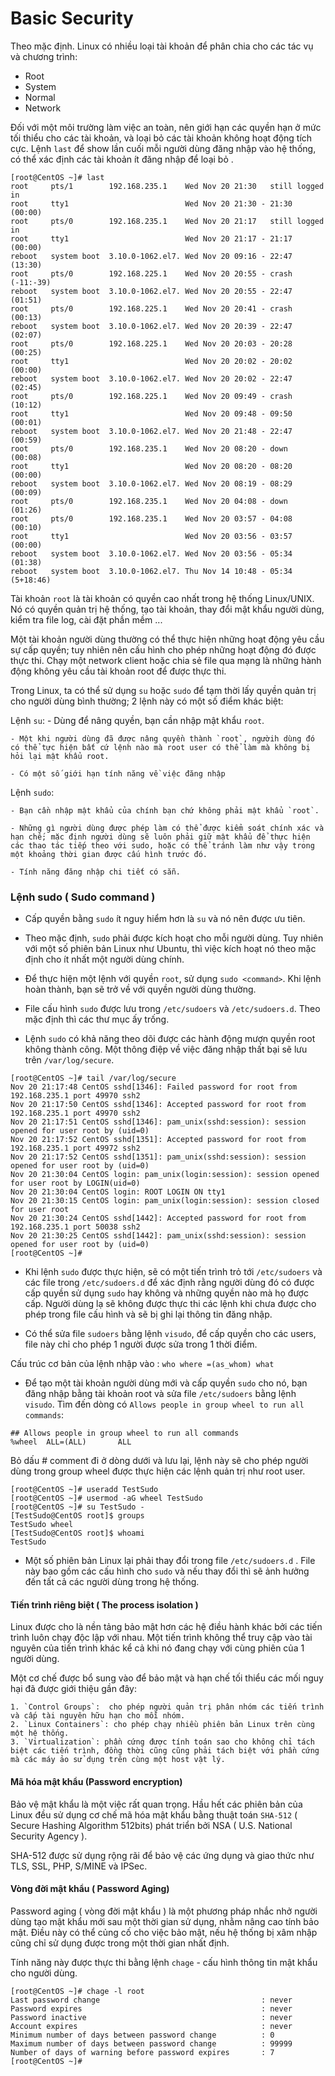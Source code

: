 # Basic Security


Theo mặc định. Linux có nhiều loại tài khoản để phân chia cho các tác vụ và chương trình:

- Root
- System
- Normal
- Network

Đối với một môi trường làm việc an toàn, nên giới hạn các quyền hạn ở mức tối thiểu cho các tài khoản,
và loại bỏ các tài khoản không hoạt động tích cực.
Lệnh `last` để show lần cuối mỗi người dùng đăng nhập vào hệ thống, có thể xác định các tài khoản ít 
đăng nhập để loại bỏ .

```
[root@CentOS ~]# last
root     pts/1        192.168.235.1    Wed Nov 20 21:30   still logged in
root     tty1                          Wed Nov 20 21:30 - 21:30  (00:00)
root     pts/0        192.168.235.1    Wed Nov 20 21:17   still logged in
root     tty1                          Wed Nov 20 21:17 - 21:17  (00:00)
reboot   system boot  3.10.0-1062.el7. Wed Nov 20 09:16 - 22:47  (13:30)
root     pts/0        192.168.225.1    Wed Nov 20 20:55 - crash  (-11:-39)
reboot   system boot  3.10.0-1062.el7. Wed Nov 20 20:55 - 22:47  (01:51)
root     pts/0        192.168.225.1    Wed Nov 20 20:41 - crash  (00:13)
reboot   system boot  3.10.0-1062.el7. Wed Nov 20 20:39 - 22:47  (02:07)
root     pts/0        192.168.225.1    Wed Nov 20 20:03 - 20:28  (00:25)
root     tty1                          Wed Nov 20 20:02 - 20:02  (00:00)
reboot   system boot  3.10.0-1062.el7. Wed Nov 20 20:02 - 22:47  (02:45)
root     pts/0        192.168.225.1    Wed Nov 20 09:49 - crash  (10:12)
root     tty1                          Wed Nov 20 09:48 - 09:50  (00:01)
reboot   system boot  3.10.0-1062.el7. Wed Nov 20 21:48 - 22:47  (00:59)
root     pts/0        192.168.235.1    Wed Nov 20 08:20 - down   (00:08)
root     tty1                          Wed Nov 20 08:20 - 08:20  (00:00)
reboot   system boot  3.10.0-1062.el7. Wed Nov 20 08:19 - 08:29  (00:09)
root     pts/0        192.168.235.1    Wed Nov 20 04:08 - down   (01:26)
root     pts/0        192.168.235.1    Wed Nov 20 03:57 - 04:08  (00:10)
root     tty1                          Wed Nov 20 03:56 - 03:57  (00:00)
reboot   system boot  3.10.0-1062.el7. Wed Nov 20 03:56 - 05:34  (01:38)
reboot   system boot  3.10.0-1062.el7. Thu Nov 14 10:48 - 05:34 (5+18:46)
```

Tài khoản ``root`` là tài khoản có quyền cao nhất trong hệ thống Linux/UNIX. Nó có quyền quản trị hệ thống, tạo tài khoản, thay đổi mật khẩu người dùng, kiểm tra file log, cài đặt phần mềm ...

Một tài khoản người dùng thường có thể thực hiện những hoạt động yêu cầu sự cấp quyền; tuy nhiên nên cấu hình cho phép những hoạt động đó được thực thi. Chạy một network client hoặc chia sẻ file qua mạng là những hành động không yêu cầu tài khoản root để được thực thi.

Trong Linux, ta có thể sử dụng `su` hoặc `sudo` để tạm thời lấy quyền quản trị cho người dùng bình thường; 2 lệnh này có một số điểm khác biệt:

Lệnh `su`:
	- Dùng để nâng quyền, bạn cần nhập mật khẩu `root`.

	- Một khi người dùng đã được nâng quyền thành `root`, ngườih dùng đó có thể tực hiện bất cứ lệnh nào mà root user có thể làm mà không bị hỏi lại mật khẩu root.
	
	- Có một số giới hạn tính năng về việc đăng nhập

Lệnh `sudo`:

	- Bạn cần nhập mật khẩu của chính bạn chứ không phải mật khẩu `root`.

	- Những gì người dùng được phép làm có thể được kiểm soát chính xác và hạn chế; mặc định người dùng sẽ luôn phải giữ mật khẩu để thực hiện các thao tác tiếp theo với sudo, hoặc có thể tránh làm như vậy trong một khoảng thời gian được cấu hình trước đó.
	
	- Tính năng đăng nhập chi tiết có sẵn.

### Lệnh sudo ( Sudo command )

- Cấp quyền bằng `sudo` ít nguy hiểm hơn là `su` và nó nên được ưu tiên.

- Theo mặc định, `sudo` phải được kích hoạt cho mỗi người dùng. Tuy nhiên với một số phiên bản Linux như Ubuntu, thì việc kích hoạt nó theo mặc định cho ít nhất một người dùng chính.

- Để thực hiện một lệnh với quyền `root`, sử dụng `sudo <command>`. Khi lệnh hoàn thành, bạn sẽ trở về với quyền người dùng thường.

- File cấu hình `sudo` được lưu trong `/etc/sudoers` và `/etc/sudoers.d`. Theo mặc định thì các thư mục ấy trống.

- Lệnh `sudo` có khả năng theo dõi được các hành động mượn quyền root không thành công. Một thông điệp về việc đăng nhập thất bại sẽ lưu trên `/var/log/secure`.

```
[root@CentOS ~]# tail /var/log/secure
Nov 20 21:17:48 CentOS sshd[1346]: Failed password for root from 192.168.235.1 port 49970 ssh2
Nov 20 21:17:50 CentOS sshd[1346]: Accepted password for root from 192.168.235.1 port 49970 ssh2
Nov 20 21:17:51 CentOS sshd[1346]: pam_unix(sshd:session): session opened for user root by (uid=0)
Nov 20 21:17:52 CentOS sshd[1351]: Accepted password for root from 192.168.235.1 port 49972 ssh2
Nov 20 21:17:52 CentOS sshd[1351]: pam_unix(sshd:session): session opened for user root by (uid=0)
Nov 20 21:30:04 CentOS login: pam_unix(login:session): session opened for user root by LOGIN(uid=0)
Nov 20 21:30:04 CentOS login: ROOT LOGIN ON tty1
Nov 20 21:30:15 CentOS login: pam_unix(login:session): session closed for user root
Nov 20 21:30:24 CentOS sshd[1442]: Accepted password for root from 192.168.235.1 port 50038 ssh2
Nov 20 21:30:25 CentOS sshd[1442]: pam_unix(sshd:session): session opened for user root by (uid=0)
[root@CentOS ~]#
```
- Khi lệnh `sudo` được thực hiện, sẽ có một tiến trình trỏ tới `/etc/sudoers` và các file trong `/etc/sudoers.d` để xác định rằng người dùng đó có được cấp quyền sử dụng `sudo` hay không và những quyền nào mà họ được cấp. Người dùng lạ sẽ không được thực thi các lệnh khi chưa được cho phép trong file cấu hình và sẽ bị ghi lại thông tin đăng nhập. 

- Có thể sửa file `sudoers` bằng lệnh `visudo`, để cấp quyền cho các users, file này chỉ cho phép 1 người được sửa trong 1 thời điểm.

Cấu trúc cơ bản của lệnh nhập vào : `who where =(as_whom) what`

- Để tạo một tài khoản người dùng mới và cấp quyền `sudo` cho nó, bạn đăng nhập bằng tài khoản root và sửa file `/etc/sudoers` bằng lệnh `visudo`. Tìm đến dòng có `Allows people in group wheel to run all commands`:
	
```
## Allows people in group wheel to run all commands
%wheel  ALL=(ALL)       ALL
```
Bỏ dấu # comment đi ở dòng dưới và lưu lại, lệnh này sẽ cho phép người dùng trong group wheel được thực hiện các lệnh quản trị như root user.


```
[root@CentOS ~]# useradd TestSudo
[root@CentOS ~]# usermod -aG wheel TestSudo
[root@CentOS ~]# su TestSudo -
[TestSudo@CentOS root]$ groups
TestSudo wheel
[TestSudo@CentOS root]$ whoami
TestSudo
```

- Một số phiên bản Linux lại phải thay đổi trong file `/etc/sudoers.d` . File này bao gồm các cấu hình cho `sudo` và nếu thay đổi thì sẽ ảnh hưởng đến tất cả các người dùng trong hệ thống.

#### Tiến trình riêng biệt ( The process isolation )

Linux được cho là nền tảng bảo mật hơn các hệ điều hành khác bởi các tiến trình luôn chạy độc lập với nhau. Một tiến trình không thể truy cập vào tài nguyên của tiến trình khác kể cả khi nó đang chạy với cùng phiên của 1 người dùng.

Một cơ chế được bổ sung vào để bảo mật và hạn chế tối thiểu các mối nguy hại đã được giới thiệu gần đây:
	
	1. `Control Groups`:  cho phép người quản trị phân nhóm các tiến trình và cấp tài nguyên hữu hạn cho mỗi nhóm.
	2. `Linux Containers`: cho phép chạy nhiều phiên bản Linux trên cùng một hệ thống.
	3. `Virtualization`: phần cứng được tính toán sao cho không chỉ tách biệt các tiến trình, đồng thời cũng cũng phải tách biệt với phần cứng mà các máy ảo sử dụng trên cùng một host vật lý.
	
#### Mã hóa mật khẩu (Password encryption) 

Bảo vệ mật khẩu là một việc rất quan trọng. Hầu hết các phiên bản của Linux đều sử dụng cơ chế mã hóa mật khẩu bằng thuật toán `SHA-512` ( Secure Hashing Algorithm 512bits) phát triển bởi NSA ( U.S. National Security Agency ).

SHA-512 được sử dụng rộng rãi để bảo vệ các ứng dụng và giao thức như TLS, SSL, PHP, S/MINE và IPSec.
	
#### Vòng đời mật khẩu ( Password Aging)
Password aging ( vòng đời mật khẩu ) là một phương pháp nhắc nhở người dùng tạo mật khẩu mới sau một thời gian sử dụng, nhằm nâng cao tính bảo mật. Điều này có thể củng cố cho việc bảo mật, nếu hệ thống bị xâm nhập cũng chỉ sử dụng được trong một thời gian nhất định.

Tính năng này được thực thi bằng lệnh `chage` - cấu hình thông tin mật khẩu cho người dùng.

```
[root@CentOS ~]# chage -l root
Last password change                                    : never
Password expires                                        : never
Password inactive                                       : never
Account expires                                         : never
Minimum number of days between password change          : 0
Maximum number of days between password change          : 99999
Number of days of warning before password expires       : 7
[root@CentOS ~]#
```